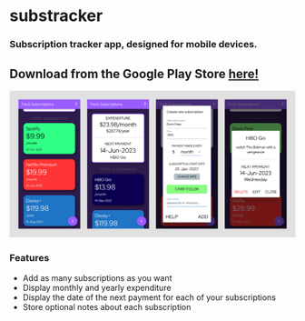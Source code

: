 # substracker

### Subscription tracker app, designed for mobile devices. 
## Download from the Google Play Store [here!](https://play.google.com/store/apps/details?id=com.desolate.substracker)
![screenshot](https://github.com/desolaterobot/substracker/blob/main/screenshots.png)

### Features
- Add as many subscriptions as you want
- Display monthly and yearly expenditure
- Display the date of the next payment for each of your subscriptions
- Store optional notes about each subscription

